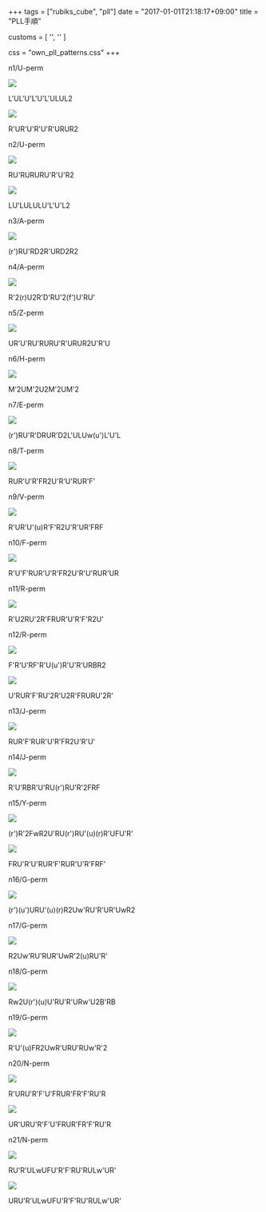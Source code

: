 +++
tags = ["rubiks_cube", "pll"]
date = "2017-01-01T21:18:17+09:00"
title = "PLL手順"

customs = [
  '<link rel="stylesheet" href="https://cdnjs.cloudflare.com/ajax/libs/izimodal/1.4.2/css/iziModal.css" integrity="sha256-m/nnXscwkcMbAFsUOys9WKr+MzlZz3q7EcJpkOxItaU=" crossorigin="anonymous" />',
  '<script src="https://cdnjs.cloudflare.com/ajax/libs/izimodal/1.4.2/js/iziModal.js" integrity="sha256-rPSLT4QVhivrxPwK7xeqPLVWDDtc2YHkZHVxs1I6u9Y=" crossorigin="anonymous"></script>'
]

css = "own_pll_patterns.css"
+++

<div class="pattern">
  <p>n1/U-perm</p>
  <div class="type type-a cf">
    <div class="lc"><img src="/rubiks_cube/img/pll/01.png"></div>
    <div class="rc">
      <p class="steps">L'UL'U'L'U'L'ULUL2</p>
    </div>
  </div>
  <div class="type type-c cf">
    <div class="lc"><img src="/rubiks_cube/img/pll/01.png"></div>
    <div class="rc">
      <p class="steps">R'UR'U'R'U'R'URUR2</p>
    </div>
  </div>
</div>
<div class="pattern">
  <p>n2/U-perm</p>
  <div class="type type-a cf">
    <div class="lc"><img src="/rubiks_cube/img/pll/02.png"></div>
    <div class="rc">
      <p class="steps">RU'RURURU'R'U'R2</p>
    </div>
  </div>
  <div class="type type-c cf">
    <div class="lc"><img src="/rubiks_cube/img/pll/02.png"></div>
    <div class="rc">
      <p class="steps">LU'LULULU'L'U'L2</p>
    </div>
  </div>
</div>
<div class="pattern">
  <p>n3/A-perm</p>
  <div class="type type-a cf">
    <div class="lc"><img src="/rubiks_cube/img/pll/03.png"></div>
    <div class="rc">
      <p class="steps">(r')RU'RD2R'URD2R2</p>
    </div>
  </div>
</div>
<div class="pattern">
  <p>n4/A-perm</p>
  <div class="type type-a cf">
    <div class="lc"><img src="/rubiks_cube/img/pll/04.png"></div>
    <div class="rc">
      <p class="steps">R'2(r)U2R'D'RU'2(f')U'RU'</p>
    </div>
  </div>
</div>
<div class="pattern">
  <p>n5/Z-perm</p>
  <div class="type type-a cf">
    <div class="lc"><img src="/rubiks_cube/img/pll/05.png"></div>
    <div class="rc">
      <p class="steps">UR'U'RU'RURU'R'URUR2U'R'U</p>
    </div>
  </div>
</div>
<div class="pattern">
  <p>n6/H-perm</p>
  <div class="type type-a cf">
    <div class="lc"><img src="/rubiks_cube/img/pll/06.png"></div>
    <div class="rc">
      <p class="steps">M'2UM'2U2M'2UM'2</p>
    </div>
  </div>
</div>
<div class="pattern">
  <p>n7/E-perm</p>
  <div class="type type-a cf">
    <div class="lc"><img src="/rubiks_cube/img/pll/07.png"></div>
    <div class="rc">
      <p class="steps">(r')RU'R'DRUR'D2L'ULUw(u')L'U'L</p>
    </div>
  </div>
</div>
<div class="pattern">
  <p>n8/T-perm</p>
  <div class="type type-a cf">
    <div class="lc"><img src="/rubiks_cube/img/pll/08.png"></div>
    <div class="rc">
      <p class="steps">RUR'U'R'FR2U'R'U'RUR'F'</p>
    </div>
  </div>
</div>
<div class="pattern">
  <p>n9/V-perm</p>
  <div class="type type-a cf">
    <div class="lc"><img src="/rubiks_cube/img/pll/09.png"></div>
    <div class="rc">
      <p class="steps">R'UR'U'(u)R'F'R2U'R'UR'FRF</p>
    </div>
  </div>
</div>
<div class="pattern">
  <p>n10/F-perm</p>
  <div class="type type-a cf">
    <div class="lc"><img src="/rubiks_cube/img/pll/10.png"></div>
    <div class="rc">
      <p class="steps">R'U'F'RUR'U'R'FR2U'R'U'RUR'UR</p>
    </div>
  </div>
</div>
<div class="pattern">
  <p>n11/R-perm</p>
  <div class="type type-a cf">
    <div class="lc"><img src="/rubiks_cube/img/pll/11.png"></div>
    <div class="rc">
      <p class="steps">R'U2RU'2R'FRUR'U'R'F'R2U'</p>
    </div>
  </div>
</div>
<div class="pattern">
  <p>n12/R-perm</p>
  <div class="type type-a cf">
    <div class="lc"><img src="/rubiks_cube/img/pll/12.png"></div>
    <div class="rc">
      <p class="steps">F'R'U'RF'R'U(u')R'U'R'URBR2</p>
    </div>
  </div>
  <div class="type type-c cf">
    <div class="lc"><img src="/rubiks_cube/img/pll/12.png"></div>
    <div class="rc">
      <p class="steps">U'RUR'F'RU'2R'U2R'FRURU'2R'</p>
    </div>
  </div>
</div>
<div class="pattern">
  <p>n13/J-perm</p>
  <div class="type type-a cf">
    <div class="lc"><img src="/rubiks_cube/img/pll/13.png"></div>
    <div class="rc">
      <p class="steps">RUR'F'RUR'U'R'FR2U'R'U'</p>
    </div>
  </div>
</div>
<div class="pattern">
  <p>n14/J-perm</p>
  <div class="type type-a cf">
    <div class="lc"><img src="/rubiks_cube/img/pll/14.png"></div>
    <div class="rc">
      <p class="steps">R'U'RBR'U'RU(r')RU'R'2FRF</p>
    </div>
  </div>
</div>
<div class="pattern">
  <p>n15/Y-perm</p>
  <div class="type type-a cf">
    <div class="lc"><img src="/rubiks_cube/img/pll/15.png"></div>
    <div class="rc">
      <p class="steps">(r')R'2FwR2U'RU(r')RU'(u)(r)R'UFU'R'</p>
    </div>
  </div>
  <div class="type type-b cf">
    <div class="lc"><img src="/rubiks_cube/img/pll/15.png"></div>
    <div class="rc">
      <p class="steps">FRU'R'U'RUR'F'RUR'U'R'FRF'</p>
    </div>
  </div>
</div>
<div class="pattern">
  <p>n16/G-perm</p>
  <div class="type type-a cf">
    <div class="lc"><img src="/rubiks_cube/img/pll/16.png"></div>
    <div class="rc">
      <p class="steps">(r')(u')URU'(u)(r)R2Uw'RU'R'UR'UwR2</p>
    </div>
  </div>
</div>
<div class="pattern">
  <p>n17/G-perm</p>
  <div class="type type-a cf">
    <div class="lc"><img src="/rubiks_cube/img/pll/17.png"></div>
    <div class="rc">
      <p class="steps">R2Uw'RU'RUR'UwR'2(u)RU'R'</p>
    </div>
  </div>
</div>
<div class="pattern">
  <p>n18/G-perm</p>
  <div class="type type-a cf">
    <div class="lc"><img src="/rubiks_cube/img/pll/18.png"></div>
    <div class="rc">
      <p class="steps">Rw2U(r')(u)U'RU'R'URw'U2B'RB</p>
    </div>
  </div>
</div>
<div class="pattern">
  <p>n19/G-perm</p>
  <div class="type type-b cf">
    <div class="lc"><img src="/rubiks_cube/img/pll/19.png"></div>
    <div class="rc">
      <p class="steps">R'U'(u)FR2UwR'URU'RUw'R'2</p>
    </div>
  </div>
</div>
<div class="pattern">
  <p>n20/N-perm</p>
  <div class="type type-a cf">
    <div class="lc"><img src="/rubiks_cube/img/pll/20.png"></div>
    <div class="rc">
      <p class="steps">R'URU'R'F'U'FRUR'FR'F'RU'R</p>
    </div>
  </div>
  <div class="type type-b cf">
    <div class="lc"><img src="/rubiks_cube/img/pll/20.png"></div>
    <div class="rc">
      <p class="steps">UR'URU'R'F'U'FRUR'FR'F'RU'R</p>
    </div>
  </div>
</div>
<div class="pattern">
  <p>n21/N-perm</p>
  <div class="type type-a cf">
    <div class="lc"><img src="/rubiks_cube/img/pll/21.png"></div>
    <div class="rc">
      <p class="steps">RU'R'ULwUFU'R'F'RU'RULw'UR'</p>
    </div>
  </div>
  <div class="type type-b cf">
    <div class="lc"><img src="/rubiks_cube/img/pll/21.png"></div>
    <div class="rc">
      <p class="steps">URU'R'ULwUFU'R'F'RU'RULw'UR'</p>
    </div>
  </div>
</div>

<script src="/rubiks_cube/js/patterns.js"></script>

